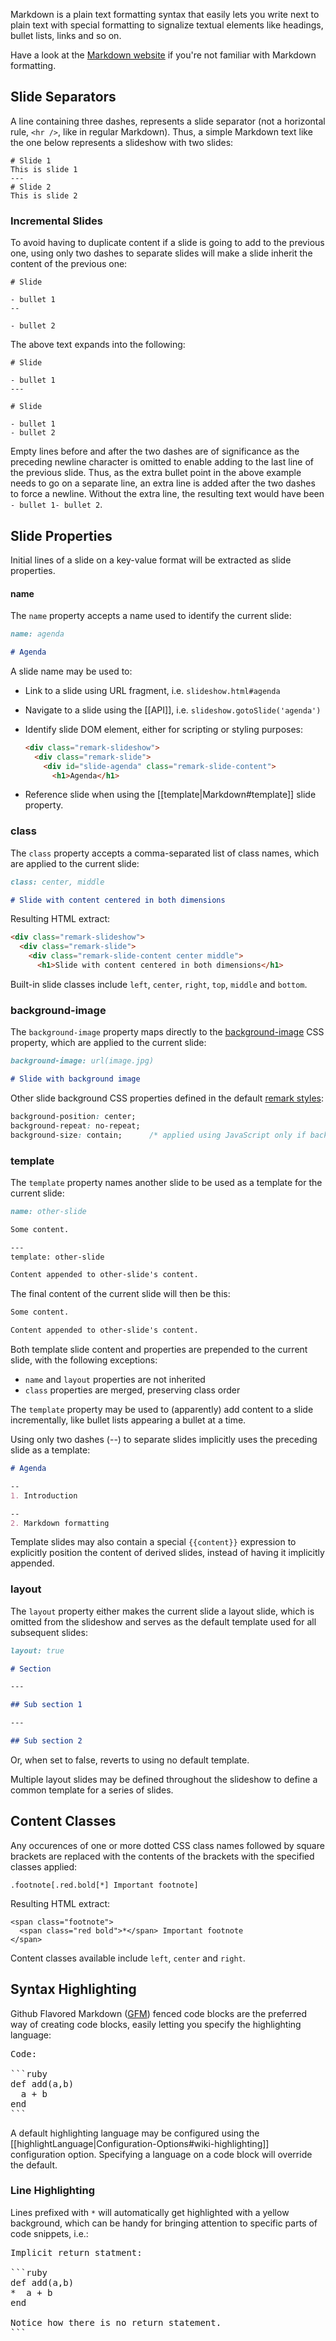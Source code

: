 Markdown is a plain text formatting syntax that easily lets you write next to plain text with special formatting to signalize textual elements like headings, bullet lists, links and so on. 

Have a look at the [Markdown website](http://daringfireball.net/projects/markdown/) if you're not familiar with Markdown formatting.

## Slide Separators

A line containing three dashes, represents a slide separator (not a horizontal rule, `<hr />`, like in regular Markdown). Thus, a simple Markdown text like the one below represents a slideshow with two slides:

```
# Slide 1
This is slide 1
---
# Slide 2
This is slide 2
```

### Incremental Slides

To avoid having to duplicate content if a slide is going to add to the previous one, using only two dashes to separate slides will make a slide inherit the content of the previous one:

```
# Slide

- bullet 1
--

- bullet 2
```

The above text expands into the following:

```
# Slide

- bullet 1
---

# Slide

- bullet 1
- bullet 2
``` 

Empty lines before and after the two dashes are of significance as the preceding newline character is omitted to enable adding to the last line of the previous slide. Thus, as the extra bullet point in the above example needs to go on a separate line, an extra line is added after the two dashes to force a newline. Without the extra line, the resulting text would have been `- bullet 1- bullet 2`.

## Slide Properties

Initial lines of a slide on a key-value format will be extracted as slide properties.

#### name

The `name` property accepts a name used to identify the current slide:

```markdown
name: agenda

# Agenda
```

A slide name may be used to:

 - Link to a slide using URL fragment, i.e. `slideshow.html#agenda`

 - Navigate to a slide using the [[API]], i.e. `slideshow.gotoSlide('agenda')`

 - Identify slide DOM element, either for scripting or styling purposes:

    ```html
    <div class="remark-slideshow">
      <div class="remark-slide">
        <div id="slide-agenda" class="remark-slide-content">
          <h1>Agenda</h1>
    ```

 - Reference slide when using the [[template|Markdown#template]] slide property.

### class

The `class` property accepts a comma-separated list of class names, which are applied to the current slide:

```markdown
class: center, middle

# Slide with content centered in both dimensions
```

Resulting HTML extract:

```html
<div class="remark-slideshow">
  <div class="remark-slide">
    <div class="remark-slide-content center middle">
      <h1>Slide with content centered in both dimensions</h1>
```

Built-in slide classes include `left`, `center`, `right`, `top`, `middle` and `bottom`.

### background-image

The `background-image` property maps directly to the [background-image](http://www.w3schools.com/cssref/pr_background-image.asp) CSS property, which are applied to the current slide:

```markdown
background-image: url(image.jpg)

# Slide with background image
```

Other slide background CSS properties defined in the default [remark styles](https://github.com/gnab/remark/blob/master/src/remark.less):

```css
background-position: center;
background-repeat: no-repeat;
background-size: contain;      /* applied using JavaScript only if background-image is larger than slide */
```

### template

The `template` property names another slide to be used as a template for the current slide:

```markdown
name: other-slide

Some content.

---
template: other-slide

Content appended to other-slide's content.
```

The final content of the current slide will then be this:

```markdown
Some content.

Content appended to other-slide's content.
```

Both template slide content and properties are prepended to the current slide, with the following exceptions:

- `name` and `layout` properties are not inherited
- `class` properties are merged, preserving class order

The `template` property may be used to (apparently) add content to a slide incrementally, like bullet lists appearing a bullet at a time.

Using only two dashes (--) to separate slides implicitly uses the preceding slide as a template:

```markdown
# Agenda

--
1. Introduction

--
2. Markdown formatting
```

Template slides may also contain a special `{{content}}` expression to explicitly position the content of derived slides, instead of having it implicitly appended.

### layout

The `layout` property either makes the current slide a layout slide, which is omitted from the slideshow and serves as the default template used for all subsequent slides:

```markdown
layout: true

# Section

---

## Sub section 1

---

## Sub section 2
```

Or, when set to false, reverts to using no default template.

Multiple layout slides may be defined throughout the slideshow to define a common template for a series of slides.

## Content Classes

Any occurences of one or more dotted CSS class names followed by square brackets are replaced with the contents of the brackets with the specified classes applied:

    .footnote[.red.bold[*] Important footnote]

Resulting HTML extract:

    <span class="footnote">
      <span class="red bold">*</span> Important footnote
    </span>

Content classes available include `left`, `center` and `right`.

## Syntax Highlighting

Github Flavored Markdown ([GFM](http://github.github.com/github-flavored-markdown/)) fenced code blocks are the preferred way of creating code blocks, easily letting you specify the highlighting language:

<pre>
Code:

```ruby
def add(a,b)
  a + b
end
```</pre>

A default highlighting language may be configured using the [[highlightLanguage|Configuration-Options#wiki-highlighting]] configuration option. Specifying a language on a code block will override the default.

### Line Highlighting

Lines prefixed with `*` will automatically get highlighted with a yellow background, which can be handy for
bringing attention to specific parts of code snippets, i.e.:

<pre>
Implicit return statment:

```ruby
def add(a,b)
*  a + b
end

Notice how there is no return statement.
```</pre>